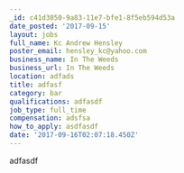 ```yaml
---
_id: c41d3050-9a83-11e7-bfe1-8f5eb594d53a
date_posted: '2017-09-15'
layout: jobs
full_name: Kc Andrew Hensley
poster_email: hensley_kc@yahoo.com
business_name: In The Weeds
business_url: In The Weeds
location: adfads
title: adfasf
category: bar
qualifications: adfasdf
job_type: full_time
compensation: adsfsa
how_to_apply: asdfasdf
date: '2017-09-16T02:07:18.450Z'
---
```

adfasdf
